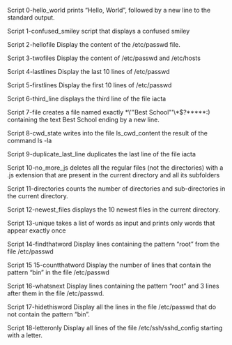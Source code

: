 Script 0-hello_world prints “Hello, World”, followed by a new line to the standard output.

Script 1-confused_smiley script that displays a confused smiley

Script 2-hellofile Display the content of the /etc/passwd file.

Script 3-twofiles Display the content of /etc/passwd and /etc/hosts

Script 4-lastlines Display the last 10 lines of /etc/passwd

Script 5-firstlines Display the first 10 lines of /etc/passwd

Script 6-third_line displays the third line of the file iacta

Script 7-file creates a file named exactly \*\\'"Best School"\'\\*$\?\*\*\*\*\*:) containing the text Best School ending by a new line.

Script 8-cwd_state writes into the file ls_cwd_content the result of the command ls -la

Script 9-duplicate_last_line duplicates the last line of the file iacta

Script 10-no_more_js deletes all the regular files (not the directories) with a .js extension that are present in the current directory and all its subfolders

Script 11-directories counts the number of directories and sub-directories in the current directory.

Script 12-newest_files displays the 10 newest files in the current directory.

Script 13-unique  takes a list of words as input and prints only words that appear exactly once

Script 14-findthatword Display lines containing the pattern “root” from the file /etc/passwd

Script 15 15-countthatword Display the number of lines that contain the pattern “bin” in the file /etc/passwd

Script 16-whatsnext Display lines containing the pattern “root” and 3 lines after them in the file /etc/passwd.

Script 17-hidethisword Display all the lines in the file /etc/passwd that do not contain the pattern “bin”.

Script 18-letteronly Display all lines of the file /etc/ssh/sshd_config starting with a letter.




